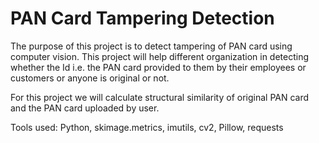 # PAN Card Tampering Detection
The purpose of this project is to detect tampering of PAN card using computer vision. This project will help different organization in detecting whether the Id i.e. the PAN card provided to them by their employees or customers or anyone is original or not.

For this project we will calculate structural similarity of original PAN card and the PAN card uploaded by user.  

Tools used: Python, skimage.metrics, imutils, cv2, Pillow, requests

